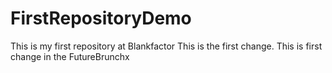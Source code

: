 # FirstRepositoryDemo
This is my first repository at Blankfactor
This is the first change.
This is first change in the FutureBrunchx
